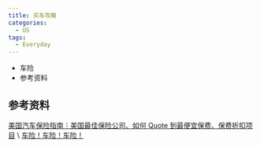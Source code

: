 ```yaml
---
title: 买车攻略
categories: 
  - US
tags:
  - Everyday
---
```


* 车险
* 参考资料

## 参考资料
[美国汽车保险指南｜美国最佳保险公司、如何 Quote 到最便宜保费、保费折扣项目](https://www.guruin.com/guides/car-insurance) \\
[车险！车险！车险！](https://www.blogus123.com/things-about-auto-insurance/)